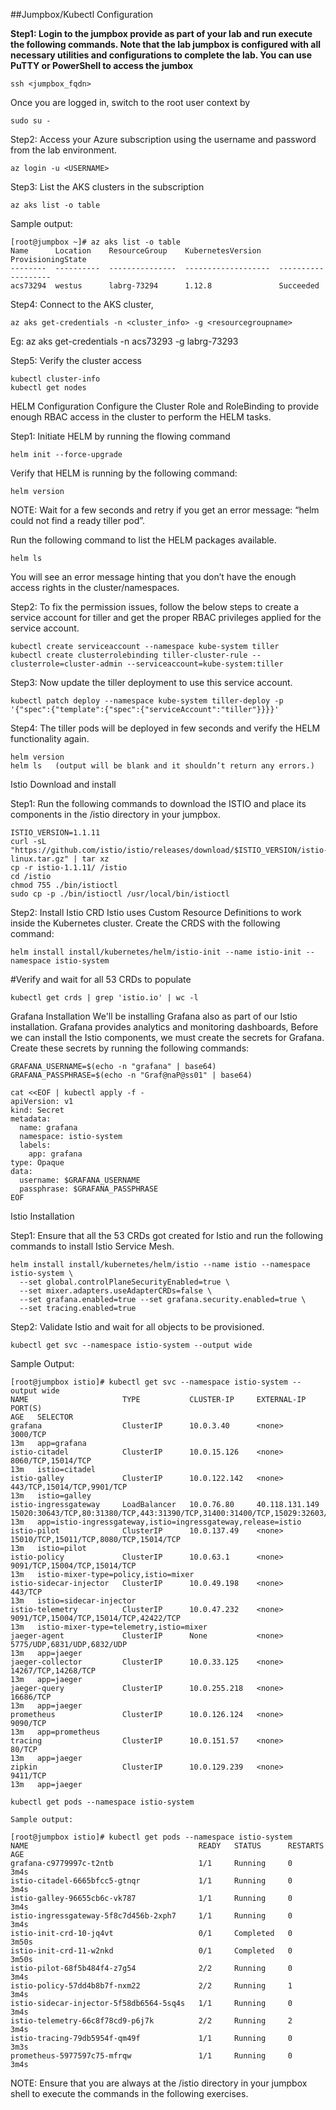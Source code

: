 
##Jumpbox/Kubectl Configuration
 
**Step1: Login to the jumpbox provide as part of your lab and run execute the following commands. Note that the lab jumpbox is configured with all necessary utilities and configurations to complete the lab. 
You can use PuTTY or PowerShell to access the jumbox**

```
ssh <jumpbox_fqdn>
```
Once you are logged in, switch to the root user context by 

```
sudo su -
```

Step2: Access your Azure subscription using the username and password from the lab environment. 

```
az login -u <USERNAME>
```

Step3: List the AKS clusters in the subscription

```
az aks list -o table
```

Sample output:
```
[root@jumpbox ~]# az aks list -o table
Name      Location    ResourceGroup    KubernetesVersion    ProvisioningState                                                                                                        
--------  ----------  ---------------  -------------------  -------------------                                                                                                      
acs73294  westus      labrg-73294      1.12.8               Succeeded                                                                                                                
```

Step4: Connect to the AKS cluster,
```
az aks get-credentials -n <cluster_info> -g <resourcegroupname>
```
Eg: az aks get-credentials -n acs73293 -g labrg-73293
 
Step5: Verify the cluster access
```
kubectl cluster-info
kubectl get nodes

```
HELM Configuration
Configure the Cluster Role and RoleBinding to provide enough RBAC access in the cluster to perform the HELM tasks. 


Step1: Initiate HELM by running the flowing command
```
helm init --force-upgrade
```

Verify that HELM is running by the following command:
```
helm version
```

NOTE: Wait for a few seconds and retry if you get an error message: “helm could not find a ready tiller pod”.

Run the following command to list the HELM packages available. 

```
helm ls
```

You will see an error message hinting that you don’t have the enough access rights in the cluster/namespaces. 

Step2: To fix the permission issues, follow the below steps to create a service account for tiller and get the proper RBAC privileges applied for the service account.  
```
kubectl create serviceaccount --namespace kube-system tiller
kubectl create clusterrolebinding tiller-cluster-rule --clusterrole=cluster-admin --serviceaccount=kube-system:tiller
```


Step3: Now update the tiller deployment to use this service account. 
```
kubectl patch deploy --namespace kube-system tiller-deploy -p '{"spec":{"template":{"spec":{"serviceAccount":"tiller"}}}}'
```

 
Step4: The tiller pods will be deployed in few seconds and verify the HELM functionality again.
```
helm version
helm ls   (output will be blank and it shouldn’t return any errors.)
```

 

Istio Download and install

Step1: Run the following commands to download the ISTIO and place its components in the /istio directory in your jumpbox. 
```
ISTIO_VERSION=1.1.11
curl -sL "https://github.com/istio/istio/releases/download/$ISTIO_VERSION/istio-$ISTIO_VERSION-linux.tar.gz" | tar xz
cp -r istio-1.1.11/ /istio
cd /istio
chmod 755 ./bin/istioctl
sudo cp -p ./bin/istioctl /usr/local/bin/istioctl
```
 
Step2: Install Istio CRD
Istio uses Custom Resource Definitions to work inside the Kubernetes cluster. Create the CRDS with the following command:
```
helm install install/kubernetes/helm/istio-init --name istio-init --namespace istio-system
```
 
#Verify and wait for all 53 CRDs to populate
 ```
kubectl get crds | grep 'istio.io' | wc -l
```


Grafana Installation
We'll be installing Grafana also as part of our Istio installation. Grafana provides analytics and monitoring dashboards, 
Before we can install the Istio components, we must create the secrets for Grafana. Create these secrets by running the following commands:
```
GRAFANA_USERNAME=$(echo -n "grafana" | base64)
GRAFANA_PASSPHRASE=$(echo -n "Graf@naP@ss01" | base64)

cat <<EOF | kubectl apply -f -
apiVersion: v1
kind: Secret
metadata:
  name: grafana
  namespace: istio-system
  labels:
    app: grafana
type: Opaque
data:
  username: $GRAFANA_USERNAME
  passphrase: $GRAFANA_PASSPHRASE
EOF
```
 
Istio Installation

Step1: Ensure that all the 53 CRDs got created for Istio and run the following commands to install Istio Service Mesh. 
```
helm install install/kubernetes/helm/istio --name istio --namespace istio-system \
  --set global.controlPlaneSecurityEnabled=true \
  --set mixer.adapters.useAdapterCRDs=false \
  --set grafana.enabled=true --set grafana.security.enabled=true \
  --set tracing.enabled=true
```

 
Step2: Validate Istio and wait for all objects to be provisioned. 
```
kubectl get svc --namespace istio-system --output wide
```


Sample Output:
```
[root@jumpbox istio]# kubectl get svc --namespace istio-system --output wide
NAME                     TYPE           CLUSTER-IP     EXTERNAL-IP      PORT(S)                                                                                                                                      AGE   SELECTOR
grafana                  ClusterIP      10.0.3.40      <none>           3000/TCP                                                                                                                                     13m   app=grafana
istio-citadel            ClusterIP      10.0.15.126    <none>           8060/TCP,15014/TCP                                                                                                                           13m   istio=citadel
istio-galley             ClusterIP      10.0.122.142   <none>           443/TCP,15014/TCP,9901/TCP                                                                                                                   13m   istio=galley
istio-ingressgateway     LoadBalancer   10.0.76.80     40.118.131.149   15020:30643/TCP,80:31380/TCP,443:31390/TCP,31400:31400/TCP,15029:32603/TCP,15030:30023/TCP,15031:32366/TCP,15032:30231/TCP,15443:30332/TCP   13m   app=istio-ingressgateway,istio=ingressgateway,release=istio
istio-pilot              ClusterIP      10.0.137.49    <none>           15010/TCP,15011/TCP,8080/TCP,15014/TCP                                                                                                       13m   istio=pilot
istio-policy             ClusterIP      10.0.63.1      <none>           9091/TCP,15004/TCP,15014/TCP                                                                                                                 13m   istio-mixer-type=policy,istio=mixer
istio-sidecar-injector   ClusterIP      10.0.49.198    <none>           443/TCP                                                                                                                                      13m   istio=sidecar-injector
istio-telemetry          ClusterIP      10.0.47.232    <none>           9091/TCP,15004/TCP,15014/TCP,42422/TCP                                                                                                       13m   istio-mixer-type=telemetry,istio=mixer
jaeger-agent             ClusterIP      None           <none>           5775/UDP,6831/UDP,6832/UDP                                                                                                                   13m   app=jaeger
jaeger-collector         ClusterIP      10.0.33.125    <none>           14267/TCP,14268/TCP                                                                                                                          13m   app=jaeger
jaeger-query             ClusterIP      10.0.255.218   <none>           16686/TCP                                                                                                                                    13m   app=jaeger
prometheus               ClusterIP      10.0.126.124   <none>           9090/TCP                                                                                                                                     13m   app=prometheus
tracing                  ClusterIP      10.0.151.57    <none>           80/TCP                                                                                                                                       13m   app=jaeger
zipkin                   ClusterIP      10.0.129.239   <none>           9411/TCP                                                                                                                                     13m   app=jaeger

```
```
kubectl get pods --namespace istio-system
```
```
Sample output:

[root@jumpbox istio]# kubectl get pods --namespace istio-system
NAME                                      READY   STATUS      RESTARTS   AGE
grafana-c9779997c-t2ntb                   1/1     Running     0          3m4s
istio-citadel-6665bfcc5-gtnqr             1/1     Running     0          3m4s
istio-galley-96655cb6c-vk787              1/1     Running     0          3m4s
istio-ingressgateway-5f8c7d456b-2xph7     1/1     Running     0          3m4s
istio-init-crd-10-jq4vt                   0/1     Completed   0          3m50s
istio-init-crd-11-w2nkd                   0/1     Completed   0          3m50s
istio-pilot-68f5b484f4-z7g54              2/2     Running     0          3m4s
istio-policy-57dd4b8b7f-nxm22             2/2     Running     1          3m4s
istio-sidecar-injector-5f58db6564-5sq4s   1/1     Running     0          3m4s
istio-telemetry-66c8f78cd9-p6j7k          2/2     Running     2          3m4s
istio-tracing-79db5954f-qm49f             1/1     Running     0          3m3s
prometheus-5977597c75-mfrqw               1/1     Running     0          3m4s
```
NOTE: Ensure that you are always at the /istio directory in your jumpbox shell to execute the commands in the following exercises. 
